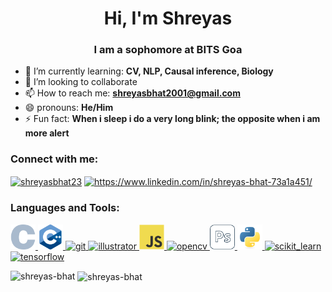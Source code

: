 <h1 align="center">Hi, I'm Shreyas</h1>
<h3 align="center">I am a sophomore at BITS Goa</h3>

- 🌱 I’m currently learning: **CV, NLP, Causal inference, Biology**
- 👯 I’m looking to collaborate 
- 📫 How to reach me: **shreyasbhat2001@gmail.com**
- 😄 pronouns: **He/Him**
- ⚡ Fun fact: **When i sleep i do a very long blink; the opposite when i am more alert**
<h3 align="left">Connect with me:</h3>
<p align="left">
<a href="https://twitter.com/shreyasbhat23" target="blank"><img align="center" src="https://cdn.jsdelivr.net/npm/simple-icons@3.0.1/icons/twitter.svg" alt="shreyasbhat23" height="30" width="40" /></a>
<a href="https://linkedin.com/in/https://www.linkedin.com/in/shreyas-bhat-73a1a451/" target="blank"><img align="center" src="https://cdn.jsdelivr.net/npm/simple-icons@3.0.1/icons/linkedin.svg" alt="https://www.linkedin.com/in/shreyas-bhat-73a1a451/" height="30" width="40" /></a>
</p>

<h3 align="left">Languages and Tools:</h3>
<p align="left"> <a href="https://www.cprogramming.com/" target="_blank"> <img src="https://raw.githubusercontent.com/devicons/devicon/master/icons/c/c-original.svg" alt="c" width="40" height="40"/> </a> <a href="https://www.w3schools.com/cpp/" target="_blank"> <img src="https://raw.githubusercontent.com/devicons/devicon/master/icons/cplusplus/cplusplus-original.svg" alt="cplusplus" width="40" height="40"/> </a> <a href="https://git-scm.com/" target="_blank"> <img src="https://www.vectorlogo.zone/logos/git-scm/git-scm-icon.svg" alt="git" width="40" height="40"/> </a> <a href="https://www.adobe.com/in/products/illustrator.html" target="_blank"> <img src="https://www.vectorlogo.zone/logos/adobe_illustrator/adobe_illustrator-icon.svg" alt="illustrator" width="40" height="40"/> </a> <a href="https://developer.mozilla.org/en-US/docs/Web/JavaScript" target="_blank"> <img src="https://raw.githubusercontent.com/devicons/devicon/master/icons/javascript/javascript-original.svg" alt="javascript" width="40" height="40"/> </a> <a href="https://opencv.org/" target="_blank"> <img src="https://www.vectorlogo.zone/logos/opencv/opencv-icon.svg" alt="opencv" width="40" height="40"/> </a> <a href="https://www.photoshop.com/en" target="_blank"> <img src="https://raw.githubusercontent.com/devicons/devicon/master/icons/photoshop/photoshop-line.svg" alt="photoshop" width="40" height="40"/> </a> <a href="https://www.python.org" target="_blank"> <img src="https://raw.githubusercontent.com/devicons/devicon/master/icons/python/python-original.svg" alt="python" width="40" height="40"/> </a> <a href="https://scikit-learn.org/" target="_blank"> <img src="https://upload.wikimedia.org/wikipedia/commons/0/05/Scikit_learn_logo_small.svg" alt="scikit_learn" width="40" height="40"/> </a> <a href="https://www.tensorflow.org" target="_blank"> <img src="https://www.vectorlogo.zone/logos/tensorflow/tensorflow-icon.svg" alt="tensorflow" width="40" height="40"/> </a> </p>

<p><img align="left" src="https://github-readme-stats.vercel.app/api/top-langs?username=shreyas-bhat&show_icons=true&locale=en&layout=compact" alt="shreyas-bhat" /></p>

<p>&nbsp;<img align="center" src="https://github-readme-stats.vercel.app/api?username=shreyas-bhat&show_icons=true&locale=en" alt="shreyas-bhat" /></p
